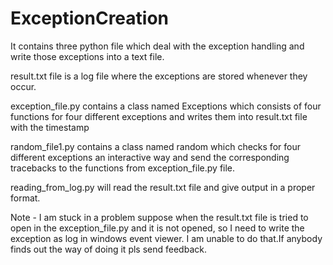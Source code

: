# ExceptionCreation
It contains three python file which deal with the exception handling and write those exceptions into a text file.

result.txt file is a log file where the exceptions are stored whenever they occur.

exception_file.py contains a class named Exceptions which consists of four functions for four different exceptions and writes them into 
result.txt file with the timestamp

random_file1.py contains a class named random which checks for four different exceptions an interactive way and send the corresponding tracebacks
to the functions from exception_file.py file.

reading_from_log.py will read the result.txt file and give output in a proper format.

Note - I am stuck in a problem suppose when the result.txt file is tried to open in the exception_file.py and it is not opened, so I need
to write the exception as log in windows event viewer. I am unable to do that.If anybody finds out the way of doing it pls send feedback.
